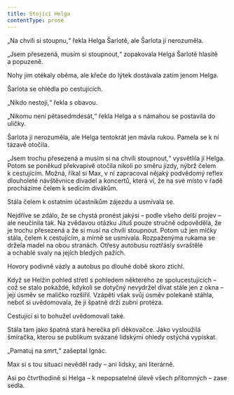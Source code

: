 ```yaml
---
title: Stojící Helga
contentType: prose
---
```


<section>

„Na chvíli si stoupnu,“ řekla Helga Šarlotě, ale Šarlota jí nerozuměla.

„Jsem přesezená, musím si stoupnout,“ zopakovala Helga Šarlotě hlasitě a popuzeně.

Nohy jim otékaly oběma, ale křeče do lýtek dostávala zatím jenom Helga.

Šarlota se ohlédla po cestujících.

„Nikdo nestojí,“ řekla s obavou.

„Nikomu není pětasedmdesát,“ řekla Helga a s námahou se postavila do uličky.

Šarlota jí nerozuměla, ale Helga tentokrát jen mávla rukou. Pamela se k ní tázavě otočila.

„Jsem trochu přesezená a musím si na chvíli stoupnout,“ vysvětlila jí Helga. Potom se poněkud překvapivě otočila nikoli po směru jízdy, nýbrž čelem k cestujícím. Možná, říkal si Max, v ní zapracoval nějaký podvědomý reflex dlouholeté návštěvnice divadel a koncertů, která ví, že na své místo v řadě procházíme čelem k sedícím divákům.

Stála čelem k ostatním účastníkům zájezdu a usmívala se.

Nejdříve se zdálo, že se chystá pronést jakýsi – podle všeho delší projev – ale neučinila tak. Na zvědavou otázku Jituš pouze stručně odpověděla, že je trochu přesezená a že si musí na chvíli stoupnout. Potom už jen mlčky stála, čelem k cestujícím, a mírně se usmívala. Rozpaženýma rukama se držela madel na obou stranách. Otřesy auto­busu roztřásly svraštělé a ochablé svaly na jejích bledých pažích.

Hovory podivně vázly a autobus po dlouhé době skoro ztichl.

Když se Helžin pohled střetl s pohledem některého ze spolucestujících – což se stalo pokaždé, kdykoli se dotyčný nevydržel dívat stále jen z okna – její úsměv se maličko rozšířil. Vzápětí však svůj úsměv polekaně stáhla, neboť si uvědomovala, že jí špatně drží zubní protéza.

Cestující si to bohužel uvědomovali také.

Stála tam jako špatná stará herečka při děkovačce. Jako vysloužilá šmíračka, kterou se publikum svázané lidskými ohledy ostýchá vypískat.

„Pamatuj na smrt,“ zašeptal Ignác.

Max si s tou situací nevěděl rady – ani lidsky, ani literárně.

Asi po čtvrthodině si Helga – k nepopsatelné úlevě všech přítom­ných – zase sedla.

</section>
